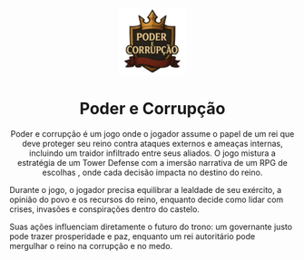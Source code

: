 <p align="center">
  <img src="assets/logo.png" alt="Logo" width="120">
</p>

<h1 align="center">Poder e Corrupção</h1>

<p align="center">Poder e corrupção é um jogo onde o jogador assume o papel de um rei que deve proteger seu reino contra ataques externos e ameaças internas, incluindo um traidor infiltrado entre seus aliados. O jogo mistura a estratégia de um Tower Defense com a imersão narrativa de um RPG de escolhas , onde cada decisão impacta no destino do reino.

Durante o jogo, o jogador precisa equilibrar a lealdade de seu exército, a opinião do povo e os recursos do reino, enquanto decide como lidar com crises, invasões e conspirações dentro do castelo.

Suas ações influenciam diretamente o futuro do trono: um governante justo pode trazer prosperidade e paz, enquanto um rei autoritário pode mergulhar o reino na corrupção e no medo.</p>
 
